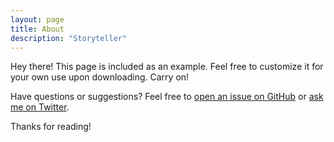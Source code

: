 ```yaml
---
layout: page
title: About
description: "Storyteller"
---
```


<p class="message">
  Hey there! This page is included as an example. Feel free to customize it for your own use upon downloading. Carry on!
</p>

Have questions or suggestions? Feel free to [open an issue on GitHub](https://github.com/techAPJ/Storyteller/) or [ask me on Twitter](https://twitter.com/techAPJ).

Thanks for reading!